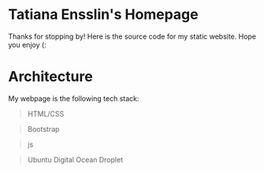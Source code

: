 # Tatiana Ensslin's Homepage

Thanks for stopping by! Here is the source code for my static website. Hope you enjoy (:


# Architecture


My webpage is the following tech stack:


> HTML/CSS


> Bootstrap


> js


> Ubuntu Digital Ocean Droplet
